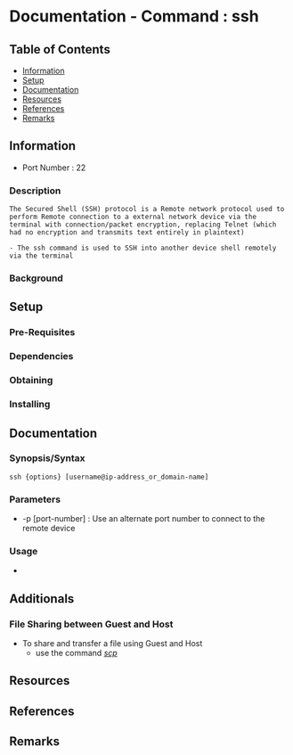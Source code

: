 # Documentation - Command : ssh

## Table of Contents
+ [Information](#information)
+ [Setup](#setup)
+ [Documentation](#documentation)
+ [Resources](#resources)
+ [References](#references)
+ [Remarks](#remarks)

## Information

+ Port Number : 22

### Description

```
The Secured Shell (SSH) protocol is a Remote network protocol used to perform Remote connection to a external network device via the terminal with connection/packet encryption, replacing Telnet (which had no encryption and transmits text entirely in plaintext)

- The ssh command is used to SSH into another device shell remotely via the terminal
```

### Background

## Setup

### Pre-Requisites

### Dependencies

### Obtaining

### Installing

## Documentation

### Synopsis/Syntax

```console
ssh {options} [username@ip-address_or_domain-name]
```

### Parameters
+ -p [port-number] : Use an alternate port number to connect to the remote device

### Usage
+ 

## Additionals

### File Sharing between Guest and Host
- To share and transfer a file using Guest and Host
	+ use the command [*scp*](../scp.md)

## Resources

## References

## Remarks

